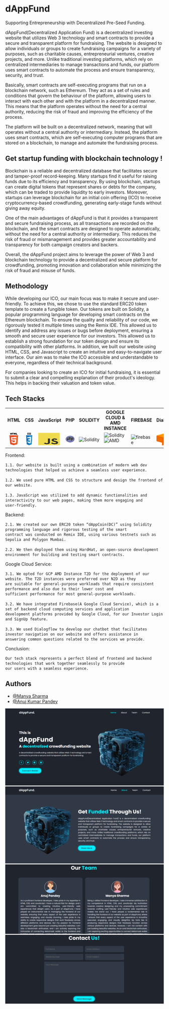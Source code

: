 
# dAppFund

Supporting Entrepreneurship with Decentralized Pre-Seed Funding.


dAppFund(Decentralized Application Fund) is a decentralized investing website that utilizes Web 3 technology and smart contracts to provide a secure and transparent platform for fundraising. The website is designed to allow individuals or groups to create fundraising campaigns for a variety of purposes, such as charitable causes, entrepreneurial ventures, creative projects, and more. Unlike traditional investing platforms, which rely on centralized intermediaries to manage transactions and funds, our platform uses smart contracts to automate the process and ensure transparency, security, and trust.


Basically, smart contracts are self-executing programs that run on a blockchain network, such as Ethereum. They act as a set of rules and conditions that govern the behaviour of the platform, allowing users to interact with each other and with the platform in a decentralized manner. This means that the platform operates without the need for a central authority, reducing the risk of fraud and improving the efficiency of the process.


The platform will be built on a decentralized network, meaning that will operates without a central authority or intermediary. Instead, the platform uses smart contracts, which are self-executing computer programs that are stored on a blockchain, to manage and automate the fundraising process.

## Get startup funding with blockchain technology !


Blockchain is a reliable and decentralized database that facilitates secure and tamper-proof record-keeping. Many startups find it useful for raising funds due to its efficiency and transparency. By using blockchain, startups can create digital tokens that represent shares or debts for the company, which can be traded to provide liquidity to early investors. Moreover, startups can leverage blockchain for an initial coin offering (ICO) to receive cryptocurrency-based crowdfunding, generating early-stage funds without giving away equity.


One of the main advantages of dAppFund is that it provides a transparent and secure fundraising process, as all transactions are recorded on the blockchain, and the smart contracts are designed to operate automatically, without the need for a central authority or intermediary. This reduces the risk of fraud or mismanagement and provides greater accountability and transparency for both campaign creators and backers.


Overall, the dAppFund project aims to leverage the power of Web 3 and blockchain technology to provide a decentralized and secure platform for crowdfunding, promoting innovation and collaboration while minimizing the risk of fraud and misuse of funds.

## Methodology

While developing our ICO, our main focus was to make it secure and user-friendly. To achieve this, we chose to use the standard ERC20 token template to create a fungible token.
Our tokens are built on Solidity, a popular programming language for developing smart contracts on the Ethereum blockchain. To ensure the quality and reliability of our code, we rigorously tested it multiple times using the Remix IDE. This allowed us to identify and address any issues or bugs before deployment, ensuring a smooth and secure user experience for our investors.
This allowed us to establish a strong foundation for our token design and ensure its compatibility with other platforms. In addition, we built our website using HTML, CSS, and Javascript to create an intuitive and easy-to-navigate user interface. Our aim was to make the ICO accessible and understandable to everyone, regardless of their technical background.

For companies looking to create an ICO for initial fundraising, it is essential to submit a clear and compelling explanation of their product's ideology. This helps in backing their valuation and token value.

## Tech Stacks

<table border="0">
        <tr>
            <th>HTML</th>
            <th>CSS</th>
            <th>JavaScript</th>
            <th>PHP</th>
            <th>SOLIDITY</th>
            <th>GOOGLE CLOUD & AMD INSTANCE</th>
            <th>FIREBASE</th>
            <th>Dialogflow</th>
        </tr>
        <tr>
            <td><img src="https://raw.githubusercontent.com/devicons/devicon/master/icons/html5/html5-original-wordmark.svg"
                    alt="html5" width="40" height="40" /></td>
            <td><img src="https://raw.githubusercontent.com/devicons/devicon/master/icons/css3/css3-original-wordmark.svg"
                    alt="css3" width="40" height="40" /></td>
            <td><img src="https://raw.githubusercontent.com/devicons/devicon/master/icons/javascript/javascript-original.svg"
                    alt="javascript" width="70" height="40" /></td>
            <td><img src="https://raw.githubusercontent.com/devicons/devicon/master/icons/php/php-original.svg"
                    alt="php" width="40" height="40" /></td>
            <td><img src="https://upload.wikimedia.org/wikipedia/commons/9/98/Solidity_logo.svg" alt="Solidity"
                    width="80" height="40" /></td>
            <td><img src="https://upload.wikimedia.org/wikipedia/commons/thumb/5/51/Google_Cloud_logo.svg/768px-Google_Cloud_logo.svg.png?20210208232155"
                    alt="Solidity" width="180" />
                <img style="margin-bottom: 0.7rem;"
                    src="https://upload.wikimedia.org/wikipedia/commons/thumb/7/7c/AMD_Logo.svg/1200px-AMD_Logo.svg.png?20220519064011"
                    alt="AMD" width="80" />
            </td>
            <td><img src="https://www.vectorlogo.zone/logos/firebase/firebase-icon.svg" alt="firebase" width="75"
                    height="40" /></td>
            <td><img src="https://raw.githubusercontent.com/codermal7/Countless-Days-Of-ML/104d8dd053da05ea295cc7a8cf876c048e7bfaa3/Module%203%20Python%20Libraries%20for%20Machine%20Learning/dialogflow-seeklogo.svg.svg"
                    alt="firebase" width="70" height="40" /></td>
        </tr>
    </table>

Frontend:

	1.1. Our website is built using a combination of modern web dev technologies that helped us achieve a seamless user experience.
    
    1.2. We used pure HTML and CSS to structure and design the frontend of our website. 
    
    1.3. JavaScript was utilized to add dynamic functionalities and interactivity to our web pages, making them more engaging and 
    user-friendly.

Backend:

	2.1. We created our own ERC20 token “dAppCoin(DC)” using Solidity programming language and rigorous testing of the smart 
    contract was conducted on Remix IDE, using various testnets such as Sepolia and Polygon Mumbai.
    
    2.2. We then deployed them using HardHat, an open-source development environment for building and testing smart contracts.

Google Cloud Service:

	3.1. We opted for GCP AMD Instance T2D for the deployment of our website. The T2D instances were preferred over N2D as they
    are suitable for general-purpose workloads that require consistent performance and also due to their lower cost and 
    sufficient performance for most general-purpose workloads.
    
    3.2. We have integrated Firebase(A Google Cloud Service), which is a set of backend cloud computing services and application
    development platforms provided by Google Cloud, for our Investor Login and SignUp feature.
    
    3.3. We used Dialogflow to develop our chatbot that facilitates investor navigation on our website and offers assistance in 
    answering common questions related to the services we provide.


Conclusion:

	Our tech stack represents a perfect blend of frontend and backend technologies that work together seamlessly to provide
    our users with a seamless experience.

## Authors

- [@Manya Sharma](https://github.com/manya706)
- [@Anuj Kumar Pandey](https://github.com/codermal7)


<img src="images/frontpage1.png">
<img src="images/frontpage2.png">
<img src="images/frontpage3.png">
<img src="images/frontpage4.png">

